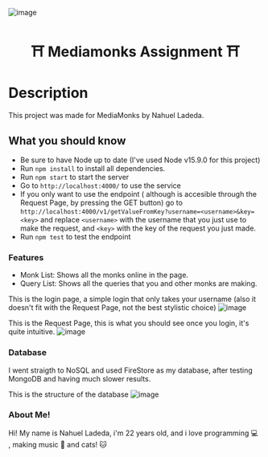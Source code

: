 ![image](https://user-images.githubusercontent.com/79383025/110695405-9baa3e80-81c8-11eb-922f-89f0af53fc95.png)


<h1 align="center">⛩️ Mediamonks Assignment ⛩️</h1>

# Description

<p>This project was made for MediaMonks by Nahuel Ladeda.</p>

## What you should know

 - Be sure to have Node up to date (I've used Node v15.9.0 for this project) 
 - Run ```npm install``` to install all dependencies.
 - Run ```npm start``` to start the server
 - Go to ```http://localhost:4000/``` to use the service
 - If you only want to use the endpoint ( although is accesible through the Request Page, by pressing the GET button) go to ```http://localhost:4000/v1/getValueFromKey?username=<username>&key=<key>``` and replace ```<username>``` with the username that you just use to make the request, and ```<key>``` with the key of the request you just made.
 - Run ```npm test``` to test the endpoint

### Features

- Monk List: Shows all the monks online in the page.
- Query List: Shows all the queries that you and other monks are making.

This is the login page, a simple login that only takes your username (also it doesn't fit with the Request Page, not the best stylistic choice)
![image](https://user-images.githubusercontent.com/79383025/110695025-22aae700-81c8-11eb-8dfb-da63c51cc767.png)


This is the Request Page, this is what you should see once you login, it's quite intuitive.
![image](https://user-images.githubusercontent.com/79383025/110696205-8f72b100-81c9-11eb-899f-de7782458b17.png)



### Database

I went straigth to NoSQL and used FireStore as my database, after testing MongoDB and having much slower results.

This is the structure of the database
![image](https://user-images.githubusercontent.com/79383025/110696352-bd57f580-81c9-11eb-8dcd-5de95a1e71f3.png)


### About Me!

Hi! My name is Nahuel Ladeda, i'm 22 years old, and i love programming 💻 , making music 🎹 and cats! 🐱

